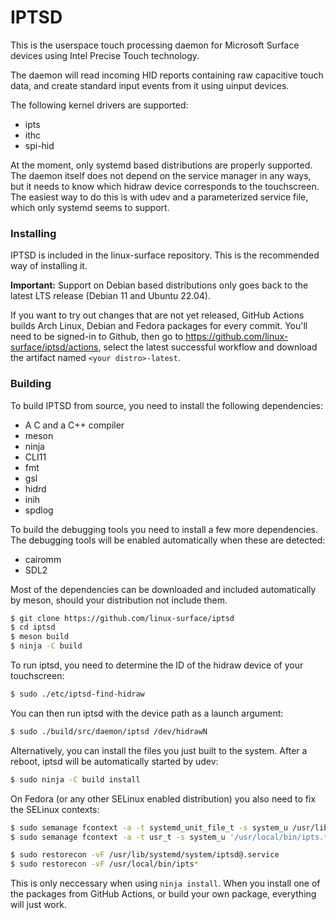 # IPTSD

This is the userspace touch processing daemon for Microsoft Surface devices using Intel Precise Touch technology.

The daemon will read incoming HID reports containing raw capacitive touch data, and create standard input events from it using uinput devices.

The following kernel drivers are supported:
 * ipts
 * ithc
 * spi-hid

At the moment, only systemd based distributions are properly supported. The daemon itself does not depend on the service manager in any ways, but it needs to know which hidraw device corresponds to the touchscreen. The easiest way to do this is with udev and a parameterized service file, which only systemd seems to support.

### Installing

IPTSD is included in the linux-surface repository. This is the recommended way of installing it.

**Important:** Support on Debian based distributions only goes back to the latest LTS release (Debian 11 and Ubuntu 22.04).

If you want to try out changes that are not yet released, GitHub Actions builds Arch Linux, Debian and Fedora packages for every commit. You'll need to be signed-in to Github, then go to https://github.com/linux-surface/iptsd/actions, select the latest successful workflow and download the artifact named `<your distro>-latest`.

### Building

To build IPTSD from source, you need to install the following dependencies:

 * A C and a C++ compiler
 * meson
 * ninja
 * CLI11
 * fmt
 * gsl
 * hidrd
 * inih
 * spdlog

To build the debugging tools you need to install a few more dependencies. The debugging tools will be enabled automatically when these are detected:

 * cairomm
 * SDL2

Most of the dependencies can be downloaded and included automatically by meson, should your distribution not include them.

```bash
$ git clone https://github.com/linux-surface/iptsd
$ cd iptsd
$ meson build
$ ninja -C build
```

To run iptsd, you need to determine the ID of the hidraw device of your touchscreen:

```bash
$ sudo ./etc/iptsd-find-hidraw
```

You can then run iptsd with the device path as a launch argument:

```bash
$ sudo ./build/src/daemon/iptsd /dev/hidrawN
```

Alternatively, you can install the files you just built to the system. After a reboot, iptsd will be automatically started by udev:

```bash
$ sudo ninja -C build install
```

On Fedora (or any other SELinux enabled distribution) you also need to fix the SELinux contexts:

```bash
$ sudo semanage fcontext -a -t systemd_unit_file_t -s system_u /usr/lib/systemd/system/iptsd@.service
$ sudo semanage fcontext -a -t usr_t -s system_u '/usr/local/bin/ipts.*'

$ sudo restorecon -vF /usr/lib/systemd/system/iptsd@.service
$ sudo restorecon -vF /usr/local/bin/ipts*
```

This is only neccessary when using `ninja install`. When you install one of the packages from GitHub Actions, or build your own package, everything will just work.
